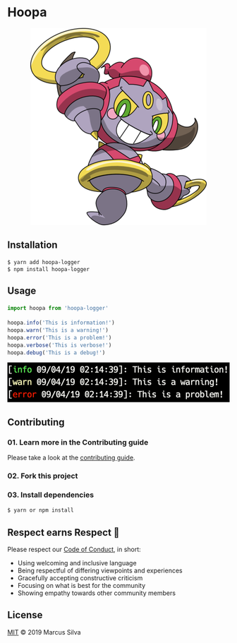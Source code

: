 # Hoopa

<p align="center">
  <img width="400" height="auto" src=".github/hoopa.png"/>
</p>

## Installation

```shell
$ yarn add hoopa-logger
$ npm install hoopa-logger
```

## Usage

```javascript
import hoopa from 'hoopa-logger'

hoopa.info('This is information!')
hoopa.warn('This is a warning!')
hoopa.error('This is a problem!')
hoopa.verbose('This is verbose!')
hoopa.debug('This is a debug!')
```

![example](.github/hoopa-logger-example.png)

## Contributing

### 01. Learn more in the Contributing guide

Please take a look at the [contributing guide](.github/contributing.md).

### 02. Fork this project

### 03. Install dependencies

```sh
$ yarn or npm install
```

## Respect earns Respect 👏

Please respect our [Code of Conduct](.github/code-of-conduct.md), in short:

- Using welcoming and inclusive language
- Being respectful of differing viewpoints and experiences
- Gracefully accepting constructive criticism
- Focusing on what is best for the community
- Showing empathy towards other community members

## License

[MIT](license) © 2019 Marcus Silva